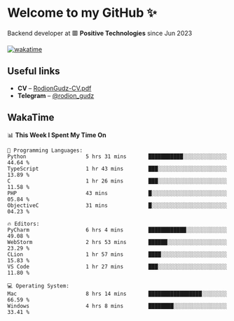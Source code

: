 # Welcome to my GitHub ✨

Backend developer at 🟥 **Positive Technologies** since Jun 2023

[![wakatime](https://wakatime.com/badge/user/f84f6fea-179f-4f5d-a4f0-4e45b7070455.svg)](https://wakatime.com/@f84f6fea-179f-4f5d-a4f0-4e45b7070455)  

  
## Useful links
- **CV** – [RodionGudz-CV.pdf](https://github.com/rodion-gudz/rodion-gudz/files/12843067/RodionGudz-CV.pdf)
- **Telegram** – [@rodion_gudz](https://t.me/rodion_gudz)

## WakaTime

<!--START_SECTION:waka-->
📊 **This Week I Spent My Time On** 

```text
💬 Programming Languages: 
Python                   5 hrs 31 mins       ███████████░░░░░░░░░░░░░░   44.64 % 
TypeScript               1 hr 43 mins        ███░░░░░░░░░░░░░░░░░░░░░░   13.89 % 
C                        1 hr 26 mins        ███░░░░░░░░░░░░░░░░░░░░░░   11.58 % 
PHP                      43 mins             █░░░░░░░░░░░░░░░░░░░░░░░░   05.84 % 
ObjectiveC               31 mins             █░░░░░░░░░░░░░░░░░░░░░░░░   04.23 % 

🔥 Editors: 
PyCharm                  6 hrs 4 mins        ████████████░░░░░░░░░░░░░   49.08 % 
WebStorm                 2 hrs 53 mins       ██████░░░░░░░░░░░░░░░░░░░   23.29 % 
CLion                    1 hr 57 mins        ████░░░░░░░░░░░░░░░░░░░░░   15.83 % 
VS Code                  1 hr 27 mins        ███░░░░░░░░░░░░░░░░░░░░░░   11.80 % 

💻 Operating System: 
Mac                      8 hrs 14 mins       █████████████████░░░░░░░░   66.59 % 
Windows                  4 hrs 8 mins        ████████░░░░░░░░░░░░░░░░░   33.41 % 
```


<!--END_SECTION:waka-->
